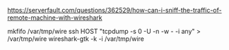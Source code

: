 https://serverfault.com/questions/362529/how-can-i-sniff-the-traffic-of-remote-machine-with-wireshark

mkfifo /var/tmp/wire
ssh HOST "tcpdump -s 0 -U -n -w - -i any" > /var/tmp/wire
wireshark-gtk -k -i /var/tmp/wire
